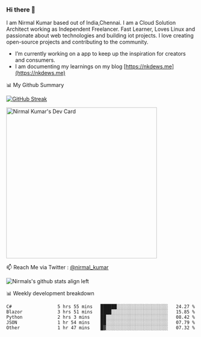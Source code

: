 ### Hi there 👋

 I am Nirmal Kumar based out of India,Chennai. I am a Cloud Solution Architect working as Independent Freelancer. Fast Learner, Loves Linux and passionate about web technologies and building iot projects. I love creating open-source projects and contributing to the community.

- I’m currently working on a app to keep up the inspiration for creators and consumers.
- I am documenting my learnings on my blog [https://nkdews.me](https://nkdews.me)


📊 My Github Summary

[![GitHub Streak](https://github-readme-streak-stats.herokuapp.com?user=nk-gears&theme=dark&hide_border=true&date_format=M%20j%5B%2C%20Y%5D)](https://git.io/streak-stats)

<a href="https://app.daily.dev/nirmal_kumar"><img src="https://api.daily.dev/devcards/a16cfcf02d384b16b41de71ce4d1d811.png?r=8ve" width="400" alt="Nirmal Kumar's Dev Card"/></a>

📫 Reach Me via  Twitter : [@nirmal_kumar](https://twitter.com/nirmal_kumar)

![Nirmals's github stats align left](https://github-readme-stats.vercel.app/api?username=nk-gears&show_icons=true)


📊 Weekly development breakdown

<!--START_SECTION:waka-->

```text
C#                 5 hrs 55 mins   ██████░░░░░░░░░░░░░░░░░░░   24.27 %
Blazor             3 hrs 51 mins   ████░░░░░░░░░░░░░░░░░░░░░   15.85 %
Python             2 hrs 3 mins    ██░░░░░░░░░░░░░░░░░░░░░░░   08.42 %
JSON               1 hr 54 mins    ██░░░░░░░░░░░░░░░░░░░░░░░   07.79 %
Other              1 hr 47 mins    █▓░░░░░░░░░░░░░░░░░░░░░░░   07.32 %
```

<!--END_SECTION:waka-->


